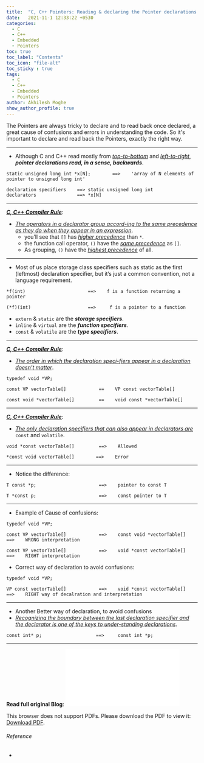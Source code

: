 ```yaml
---
title:  "C, C++ Pointers: Reading & declaring the Pointer declarations the right way"
date:   2021-11-1 12:33:22 +0530
categories:
  - C
  - C++
  - Embedded
  - Pointers
toc: true
toc_label: "Contents"
toc_icon: "file-alt"
toc_sticky : true
tags:
  - C
  - C++
  - Embedded
  - Pointers
author: Akhilesh Moghe
show_author_profile: true
---
```


The Pointers are always tricky to declare and to read back once declared, a great cause of confusions and errors in understanding the code. So it's important to declare and read back the Pointers, exactly the right way.

  ---

  - Although C and C++ read mostly from *<u>top-to-bottom</u>* and *<u>left-to-right</u>*, __*pointer declarations read, in a sense, backwards*__.
  
  ```
  static unsigned long int *x[N];        ==>    'array of N elements of pointer to unsigned long int'
  
  declaration specifiers    ==> static unsigned long int
  declarators               ==> *x[N]
  ```

  ---

  __*<u>C, C++ Compiler Rule</u>*__:
  - *<u>The operators in a declarator group accord-ing to the same precedence as they do when they appear in an expression</u>*.
    - you’ll see that `[]` has *<u>higher precedence</u>* than `*`.
    - the function call operator, `()` have the *<u>same precedence</u>* as `[]`.
    - As grouping, `()` have the *<u>highest precedence</u>* of all.

  ---

  - Most of us place storage class specifiers such as static as the first (leftmost) declaration specifier, but it’s just a common convention, not a language requirement.

  ```
  *f(int)                       ==>    f is a function returning a pointer
  
  (*f)(int)                     ==>     f is a pointer to a function
  ```
  
  - `extern` & `static` are the __*storage specifiers*__.
  - `inline` & `virtual` are the __*function specifiers*__.
  - `const` & `volatile` are the __*type specifiers*__.

  ---

  __*<u>C, C++ Compiler Rule</u>*__:
  - *<u>The order in which the declaration speci-fiers appear in a declaration doesn’t matter</u>*.

  ```
  typedef void *VP;
  
  const VP vectorTable[]            ==    VP const vectorTable[]
  
  const void *vectorTable[]         ==    void const *vectorTable[]
  ```

  ---

  __*<u>C, C++ Compiler Rule</u>*__:
  - *<u>The only declaration specifiers that can also appear in declarators are</u>* `const` and `volatile`.

  ```
  void *const vectorTable[]         ==>    Allowed
  
  *const void vectorTable[]        ==>    Error
  ```

  ---

  - Notice the difference:
  
  ```
  T const *p;                       ==>    pointer to const T
  
  T *const p;                       ==>    const pointer to T
  ```

  ---

  - Example of Cause of confusions:

  ```
  typedef void *VP;

  const VP vectorTable[]            ==>    const void *vectorTable[]    ==>    WRONG interpretation
  
  const VP vectorTable[]            ==>    void *const vectorTable[]    ==>    RIGHT interpretation
  ```

  - Correct way of declaration to avoid confusions:
  
  ```
  typedef void *VP;
  
  VP const vectorTable[]            ==>    void *const vectorTable[]    ==>    RIGHT way of decalration and interpretation
  ```

  ---

  - Another Better way of declaration, to avoid confusions
  - *<u>Recognizing the boundary between the last declaration specifier and the declarator is one of the keys to under-standing declarations</u>*.
  
  ```
  const int* p;                    ==>     const int *p;
  ```

  ---

  __Read full original Blog__:
  <object data="/assets/docs/c-cpp/pointers/PointerDeclarations&Confusions.pdf" type="application/pdf" width="1000px" height="1000px">
    <embed src="/assets/docs/c-cpp/pointers/PointerDeclarations&Confusions.pdf">
        <p>This browser does not support PDFs. Please download the PDF to view it: <a href="/assets/docs/c-cpp/pointers/PointerDeclarations&Confusions.pdf">Download PDF</a>.</p>
    </embed>
</object>

###### Reference
  - 


